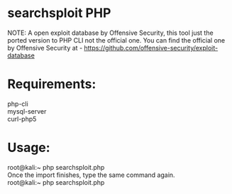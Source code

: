 # searchsploit PHP

NOTE: A open exploit database by Offensive Security, this tool just the ported version to PHP CLI not the official one.
You can find the official one by Offensive Security at - https://github.com/offensive-security/exploit-database

Requirements:
=============
php-cli <br>
mysql-server <br>
curl-php5 

Usage:
=======
root@kali:~ php searchsploit.php
<br>
Once the import finishes, type the same command again.
<br>
root@kali:~ php searchsploit.php

